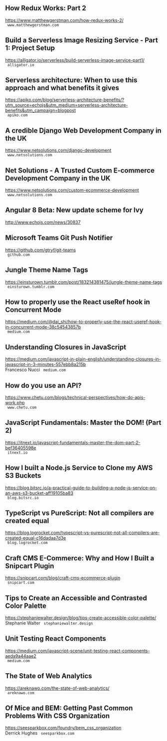 ## How Redux Works: Part 2  
https://www.matthewgerstman.com/how-redux-works-2/  
 ` www.matthewgerstman.com`
  

## Build a Serverless Image Resizing Service - Part 1: Project Setup  
https://alligator.io/serverless/build-serverless-image-service-part1/  
 ` alligator.io`
  

## Serverless architecture: When to use this approach and what benefits it gives  
https://apiko.com/blog/serverless-architecture-benefits/?utm_source=echojs&utm_medium=serverless-architecture-benefits&utm_campaign=blogpost  
 ` apiko.com`
  

## A credible Django Web Development Company in the UK  
https://www.netsolutions.com/django-development  
 ` www.netsolutions.com`
  

## Net Solutions - A Trusted Custom E-commerce Development Company in the UK  
https://www.netsolutions.com/custom-ecommerce-development  
 ` www.netsolutions.com`
  

## Angular 8 Beta: New update scheme for Ivy  
http://www.echojs.com/news/30837  
 
  

## Microsoft Teams Git Push Notifier  
https://github.com/gtryf/git-teams  
 ` github.com`
  

## Jungle Theme Name Tags  
https://einsturown.tumblr.com/post/183214381475/jungle-theme-name-tags  
 ` einsturown.tumblr.com`
  

## How to properly use the React useRef hook in Concurrent Mode  
https://medium.com/@dai_shi/how-to-properly-use-the-react-useref-hook-in-concurrent-mode-38c54543857b  
 ` medium.com`
  

## Understanding Closures in JavaScript  
https://medium.com/javascript-in-plain-english/understanding-closures-in-javascript-in-3-minutes-557ebb8a215b  
Francesco Nucci ` medium.com`
  

## How do you use an API?  
https://www.chetu.com/blogs/technical-perspectives/how-do-apis-work.php  
 ` www.chetu.com`
  

## JavaScript Fundamentals: Master the DOM! (Part 2)  
https://itnext.io/javascript-fundamentals-master-the-dom-part-2-bef36405598e  
 ` itnext.io`
  

## How I built a Node.js Service to Clone my AWS S3 Buckets  
https://blog.bitsrc.io/a-practical-guide-to-building-a-node-js-service-on-an-aws-s3-bucket-aff19105ba83  
 ` blog.bitsrc.io`
  

## TypeScript vs PureScript: Not all compilers are created equal  
https://blog.logrocket.com/typescript-vs-purescript-not-all-compilers-are-created-equal-c16dadaa7d3e  
 ` blog.logrocket.com`
  

## Craft CMS E-Commerce: Why and How I Built a Snipcart Plugin  
https://snipcart.com/blog/craft-cms-ecommerce-plugin  
 ` snipcart.com`
  

## Tips to Create an Accessible and Contrasted Color Palette  
https://stephaniewalter.design/blog/tips-create-accessible-color-palette/  
Stephanie Walter ` stephaniewalter.design`
  

## Unit Testing React Components  
https://medium.com/javascript-scene/unit-testing-react-components-aeda9a44aae2  
 ` medium.com`
  

## The State of Web Analytics  
https://areknawo.com/the-state-of-web-analytics/  
 ` areknawo.com`
  

## Of Mice and BEM: Getting Past Common Problems With CSS Organization  
https://seesparkbox.com/foundry/bem_css_organization  
Derrick Hughes ` seesparkbox.com`
  

